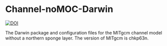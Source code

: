 # Channel-noMOC-Darwin

[![DOI](https://zenodo.org/badge/194902741.svg)](https://zenodo.org/badge/latestdoi/194902741)

The Darwin package and configuration files for the MITgcm channel model without a northern sponge layer.
The version of MITgcm is chkp63n.
